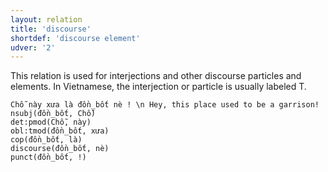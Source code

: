 ```yaml
---
layout: relation
title: 'discourse'
shortdef: 'discourse element'
udver: '2'
---
```


This relation is used for interjections and other discourse particles and elements. In Vietnamese,
the interjection or particle is usually labeled T.

~~~ sdparse
Chỗ này xưa là đồn_bốt nè ! \n Hey, this place used to be a garrison!
nsubj(đồn_bốt, Chỗ)
det:pmod(Chỗ, này)
obl:tmod(đồn_bốt, xưa)
cop(đồn_bốt, là)
discourse(đồn_bốt, nè)
punct(đồn_bốt, !)
~~~

<!-- Interlanguage links updated Čt lis 12 09:43:24 CET 2020 -->
